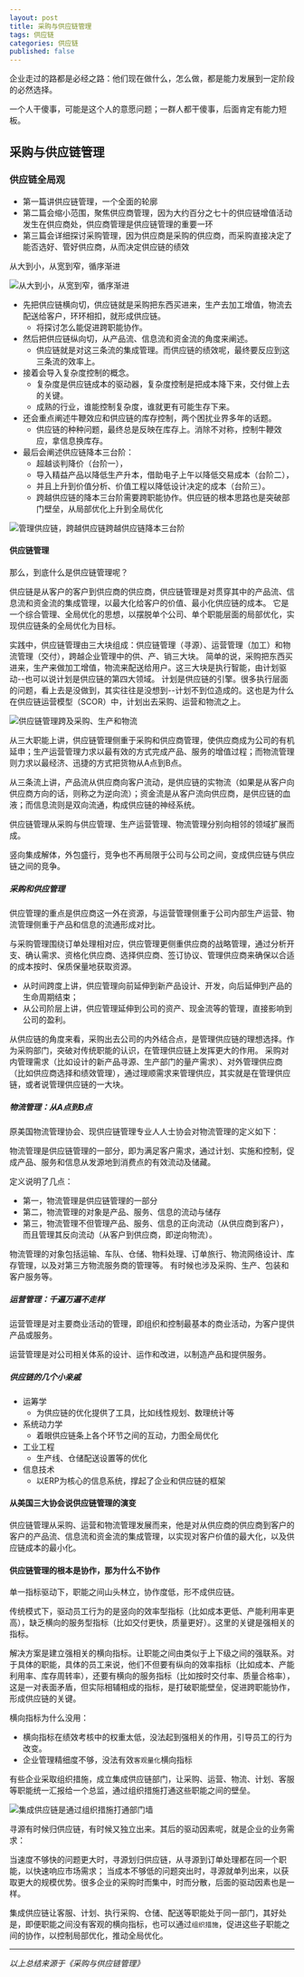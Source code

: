 ```yaml
---
layout: post
title: 采购与供应链管理
tags: 供应链
categories: 供应链
published: false
---
```


企业走过的路都是必经之路：他们现在做什么，怎么做，都是能力发展到一定阶段的必然选择。

一个人干傻事，可能是这个人的意愿问题；一群人都干傻事，后面肯定有能力短板。

## 采购与供应链管理

### 供应链全局观

* 第一篇讲供应链管理，一个全面的轮廓
* 第二篇会缩小范围，聚焦供应商管理，因为大约百分之七十的供应链增值活动发生在供应商处，供应商管理是供应链管理的重要一环
* 第三篇会详细探讨采购管理，因为供应商是采购的供应商，而采购直接决定了能否选好、管好供应商，从而决定供应链的绩效

从大到小，从宽到窄，循序渐进

![从大到小，从宽到窄，循序渐进](/static/img/2020-07-14-采购与供应链管理/2020-07-22-09-03-03.png)

* 先把供应链横向切，供应链就是采购把东西买进来，生产去加工增值，物流去配送给客户，环环相扣，就形成供应链。
  * 将探讨怎么能促进跨职能协作。
* 然后把供应链纵向切，从产品流、信息流和资金流的角度来阐述。
  * 供应链就是对这三条流的集成管理。而供应链的绩效呢，最终要反应到这三条流的效率上。
* 接着会导入复杂度控制的概念。
  * 复杂度是供应链成本的驱动器，复杂度控制是把成本降下来，交付做上去的关键。
  * 成熟的行业，谁能控制复杂度，谁就更有可能生存下来。
* 还会重点阐述牛鞭效应和供应链的库存控制，两个困扰业界多年的话题。
  * 供应链的种种问题，最终总是反映在库存上。消除不对称，控制牛鞭效应，拿信息换库存。
* 最后会阐述供应链降本三台阶：
  * 超越谈判降价（台阶一），
  * 导入精益产品以降低生产升本，借助电子上午以降低交易成本（台阶二），
  * 并且上升到价值分析、价值工程以降低设计决定的成本（台阶三）。
  * 跨越供应链的降本三台阶需要跨职能协作。供应链的根本思路也是突破部门壁垒，从局部优化上升到全局优化

![管理供应链，跨越供应链跨越供应链降本三台阶](/static/img/2020-07-14-采购与供应链管理/2020-07-23-08-07-38.png)

#### 供应链管理

那么，到底什么是供应链管理呢？

供应链是从客户的客户到供应商的供应商，供应链管理是对贯穿其中的产品流、信息流和资金流的集成管理，以最大化给客户的价值、最小化供应链的成本。
它是一个综合管理、全局优化的思想，以摆脱单个公司、单个职能层面的局部优化，实现供应链条的全局优化为目标。

实践中，供应链管理由三大块组成：供应链管理（寻源）、运营管理（加工）和物流管理（交付），跨越企业管理中的供、产、销三大块。
简单的说，采购把东西买进来，生产来做加工增值，物流来配送给用户。这三大块是执行智能，由计划驱动--也可以说计划是供应链的第四大领域。
计划是供应链的引擎。很多执行层面的问题，看上去是没做到，其实往往是没想到--计划不到位造成的。这也是为什么在供应链运营模型（SCOR）中，计划出去采购、运营和物流之上。

![供应链管理跨及采购、生产和物流](/static/img/2020-07-14-采购与供应链管理/2020-07-23-08-23-05.png)

从三大职能上讲，供应链管理侧重于采购和供应商管理，使供应商成为公司的有机延申；生产运营管理力求以最有效的方式完成产品、服务的增值过程；而物流管理则力求以最经济、迅捷的方式把货物从A点到B点。

从三条流上讲，产品流从供应商向客户流动，是供应链的实物流（如果是从客户向供应商方向的话，则称之为逆向流）；资金流是从客户流向供应商，是供应链的血液；而信息流则是双向流通，构成供应链的神经系统。

供应链管理从采购与供应管理、生产运营管理、物流管理分别向相邻的领域扩展而成。

竖向集成解体，外包盛行，竞争也不再局限于公司与公司之间，变成供应链与供应链之间的竞争。

##### 采购和供应管理

供应管理的重点是供应商这一外在资源，与运营管理侧重于公司内部生产运营、物流管理侧重于产品和信息的流通形成对比。

与采购管理围绕订单处理相对应，供应管理更侧重供应商的战略管理，通过分析开支、确认需求、资格化供应商、选择供应商、签订协议、管理供应商来确保以合适的成本按时、保质保量地获取资源。

* 从时间跨度上讲，供应管理向前延伸到新产品设计、开发，向后延伸到产品的生命周期结束；
* 从公司阶层上讲，供应管理延伸到公司的资产、现金流等的管理，直接影响到公司的盈利。

从供应链的角度来看，采购出去公司的内外结合点，是管理供应链的理想选择。作为采购部门，突破对传统职能的认识，在管理供应链上发挥更大的作用。
采购对内管理需求（比如设计的新产品寻源、生产部门的量产需求）、对外管理供应商（比如供应商选择和绩效管理），通过理顺需求来管理供应，其实就是在管理供应链，或者说管理供应链的一大块。

##### 物流管理：从A点到B点

原美国物流管理协会、现供应链管理专业人人士协会对物流管理的定义如下：

物流管理是供应链管理的一部分，即为满足客户需求，通过计划、实施和控制，促成产品、服务和信息从发源地到消费点的有效流动及储藏。

定义说明了几点：

* 第一，物流管理是供应链管理的一部分
* 第二，物流管理的对象是产品、服务、信息的流动与储存
* 第三，物流管理不但管理产品、服务、信息的正向流动（从供应商到客户），而且管理其反向流动（从客户到供应商，即逆向物流）。

物流管理的对象包括运输、车队、仓储、物料处理、订单旅行、物流网络设计、库存管理，以及对第三方物流服务商的管理等。
有时候也涉及采购、生产、包装和客户服务等。

##### 运营管理：千遍万遍不走样

运营管理是对主要商业活动的管理，即组织和控制最基本的商业活动，为客户提供产品或服务。

运营管理是对公司相关体系的设计、运作和改进，以制造产品和提供服务。

##### 供应链的几个小亲戚

* 运筹学
  * 为供应链的优化提供了工具，比如线性规划、数理统计等
* 系统动力学
  * 着眼供应链条上各个环节之间的互动，力图全局优化
* 工业工程
  * 生产线、仓储配送设置等的优化
* 信息技术
  * 以ERP为核心的信息系统，撑起了企业和供应链的框架

#### 从美国三大协会说供应链管理的演变

供应链管理从采购、运营和物流管理发展而来，他是对从供应商的供应商到客户的客户的产品流、信息流和资金流的集成管理，以实现对客户价值的最大化，以及供应链成本的最小化。

#### 供应链管理的根本是协作，那为什么不协作

单一指标驱动下，职能之间山头林立，协作度低，形不成供应链。

传统模式下，驱动员工行为的是竖向的效率型指标（比如成本更低、产能利用率更高），缺乏横向的服务型指标（比如交付更快，质量更好）。这里的关键是强相关的指标。

解决方案是建立强相关的横向指标。让职能之间由类似于上下级之间的强联系。对于具体的职能，具体的员工来说，他们不但要有纵向的效率指标（比如成本、产能利用率、库存周转率），还要有横向的服务指标（比如按时交付率、质量合格率），这是一对表面矛盾，但实际相辅相成的指标，是打破职能壁垒，促进跨职能协作，形成供应链的关键。

横向指标为什么没用：

* 横向指标在绩效考核中的权重太低，没法起到强相关的作用，引导员工的行为改变。
* 企业管理精细度不够，没法有效`客观量化`横向指标

有些企业采取组织措施，成立集成供应链部门，让采购、运营、物流、计划、客服等职能统一汇报给一个总监，通过组织措施打通这些职能之间的壁垒。

![集成供应链是通过组织措施打通部门墙](/static/img/2020-07-14-采购与供应链管理/2020-07-30-08-47-16.png)

寻源有时候归供应链，有时候又独立出来。其后的驱动因素呢，就是企业的业务需求：

当速度不够快的问题更大时，寻源划归供应链，从寻源到订单处理都在同一个职能，以快速响应市场需求；
当成本不够低的问题突出时，寻源就单列出来，以获取更大的规模优势。很多企业的采购时而集中，时而分散，后面的驱动因素也是一样。


集成供应链让客服、计划、执行采购、仓储、配送等职能处于同一部门，其好处是，即便职能之间没有客观的横向指标，也可以通过`组织措施`，促进这些子职能之间的协作，以控制局部优化，推动全局优化。


---

_以上总结来源于《采购与供应链管理》_

